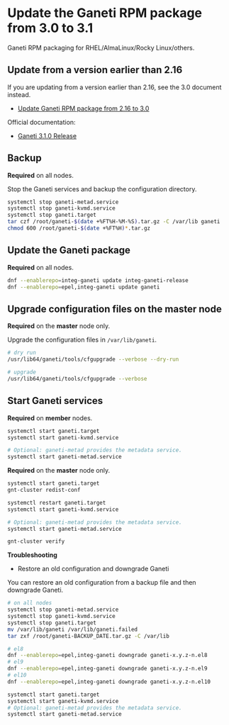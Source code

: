 # Update the Ganeti RPM package from 3.0 to 3.1

Ganeti RPM packaging for RHEL/AlmaLinux/Rocky Linux/others.

## Update from a version earlier than 2.16

If you are updating from a version earlier than 2.16, see the 3.0 document instead.

- [Update Ganeti RPM package from 2.16 to 3.0](https://github.com/jfut/ganeti-rpm/blob/main/doc/update-rhel-2.16-to-3.0.md)

Official documentation:

- [Ganeti 3.1.0 Release](https://github.com/ganeti/ganeti/releases/tag/v3.1.0)

## Backup

**Required** on all nodes.

Stop the Ganeti services and backup the configuration directory.

```bash
systemctl stop ganeti-metad.service
systemctl stop ganeti-kvmd.service
systemctl stop ganeti.target
tar czf /root/ganeti-$(date +%FT%H-%M-%S).tar.gz -C /var/lib ganeti
chmod 600 /root/ganeti-$(date +%FT%H)*.tar.gz
```

## Update the Ganeti package

**Required** on all nodes.

```bash
dnf --enablerepo=integ-ganeti update integ-ganeti-release
dnf --enablerepo=epel,integ-ganeti update ganeti
```

## Upgrade configuration files on the master node

**Required** on the **master** node only.

Upgrade the configuration files in `/var/lib/ganeti`.

```bash
# dry run
/usr/lib64/ganeti/tools/cfgupgrade --verbose --dry-run

# upgrade
/usr/lib64/ganeti/tools/cfgupgrade --verbose
```

## Start Ganeti services

**Required** on **member** nodes.

```bash
systemctl start ganeti.target
systemctl start ganeti-kvmd.service

# Optional: ganeti-metad provides the metadata service.
systemctl start ganeti-metad.service
```

**Required** on the **master** node only.

```bash
systemctl start ganeti.target
gnt-cluster redist-conf

systemctl restart ganeti.target
systemctl start ganeti-kvmd.service

# Optional: ganeti-metad provides the metadata service.
systemctl start ganeti-metad.service

gnt-cluster verify
```

**Troubleshooting**

- Restore an old configuration and downgrade Ganeti

You can restore an old configuration from a backup file and then downgrade Ganeti.

```bash
# on all nodes
systemctl stop ganeti-metad.service
systemctl stop ganeti-kvmd.service
systemctl stop ganeti.target
mv /var/lib/ganeti /var/lib/ganeti.failed
tar zxf /root/ganeti-BACKUP_DATE.tar.gz -C /var/lib

# el8
dnf --enablerepo=epel,integ-ganeti downgrade ganeti-x.y.z-n.el8
# el9
dnf --enablerepo=epel,integ-ganeti downgrade ganeti-x.y.z-n.el9
# el10
dnf --enablerepo=epel,integ-ganeti downgrade ganeti-x.y.z-n.el10

systemctl start ganeti.target
systemctl start ganeti-kvmd.service
# Optional: ganeti-metad provides the metadata service.
systemctl start ganeti-metad.service
```
